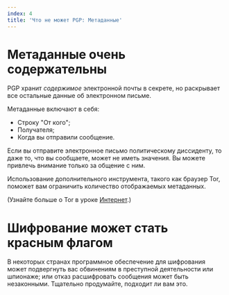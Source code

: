 ```yaml
---
index: 4
title: 'Что не может PGP: Метаданные'
---
```

# Метаданные очень содержательны

PGP хранит *содержимое* электронной почты в секрете, но раскрывает все остальные данные об электронном письме.

Метаданные включают в себя:

*   Строку "От кого";
*   Получателя;
*   Когда вы отправили сообщение.

Если вы отправите электронное письмо политическому диссиденту, то даже то, что вы сообщаете, может не иметь значения. Вы можете привлечь внимание только за общение с ним.

Использование дополнительного инструмента, такого как браузер Tor, поможет вам ограничить количество отображаемых метаданных.

(Узнайте больше о Tor в уроке [Интернет](umbrella://communications/the-internet).)

# Шифрование может стать красным флагом

В некоторых странах программное обеспечение для шифрования может подвергнуть вас обвинениям в преступной деятельности или шпионаже; или отказ расшифровать сообщения может быть незаконными. Тщательно продумайте, подходит ли вам это.